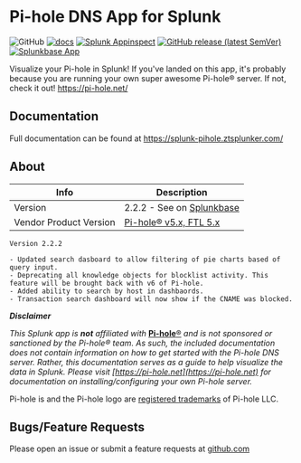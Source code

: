 # Pi-hole DNS App for Splunk

![GitHub](https://img.shields.io/github/license/zachchristensen28/pihole_dns_app)
[![docs](https://github.com/ZachChristensen28/pihole_dns_app/actions/workflows/deploy-docs.yml/badge.svg)](https://splunk-pihole.ztsplunker.com/)
[![Splunk Appinspect](https://github.com/ZachChristensen28/pihole_dns_app/actions/workflows/appinspect.yml/badge.svg)](https://github.com/ZachChristensen28/pihole_dns_app/actions/workflows/appinspect.yml)
[![GitHub release (latest SemVer)](https://img.shields.io/github/v/release/ZachChristensen28/pihole_dns_app)](https://github.com/ZachChristensen28/pihole_dns_app/releases)
[![Splunkbase App](https://img.shields.io/badge/Splunkbase-pihole__dns__app-blue)](https://splunkbase.splunk.com/app/4506/)

Visualize your Pi-hole in Splunk! If you've landed on this app, it's probably because you are running your own super awesome Pi-hole® server. If not, check it out! https://pi-hole.net/

## Documentation

Full documentation can be found at https://splunk-pihole.ztsplunker.com/

## About

Info | Description
------|----------
Version | 2.2.2 - See on [Splunkbase](https://splunkbase.splunk.com/app/4506/)
Vendor Product Version | [Pi-hole® v5.x, FTL 5.x](https://pi-hole.net/)

```TEXT
Version 2.2.2

- Updated search dasboard to allow filtering of pie charts based of query input.
- Deprecating all knowledge objects for blocklist activity. This feature will be brought back with v6 of Pi-hole.
- Added ability to search by host in dashbaords.
- Transaction search dashboard will now show if the CNAME was blocked.
```

__*Disclaimer*__

*This Splunk app is __not__ affiliated with* [**Pi-hole**®](https://pi-hole.net) *and is not sponsored or sanctioned by the Pi-hole® team. As such, the included documentation does not contain information on how to get started with the Pi-hole DNS server. Rather, this documentation serves as a guide to help visualize the data in Splunk. Please visit [https://pi-hole.net](https://pi-hole.net) for documentation on installing/configuring your own Pi-hole server.*

Pi-hole is and the Pi-hole logo are [registered trademarks](https://pi-hole.net/trademark-rules-and-brand-guidelines/) of Pi-hole LLC.

## Bugs/Feature Requests

Please open an issue or submit a feature requests at [github.com](https://github.com/ZachChristensen28/pihole_dns_app/issues)
